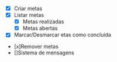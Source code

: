 - [x] Criar metas
- [x] Listar metas
    - [x] Metas realizadas
    - [x] Metas abertas
- [x] Marcar/Desmarcar etas como concluída
- [x]Remover metas
- []Sistema de mensagens